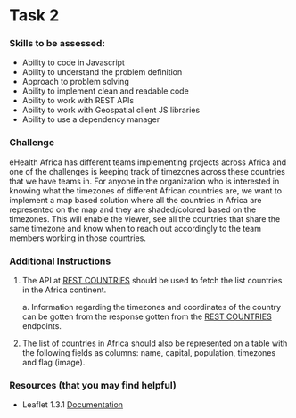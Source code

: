 # Task 2

### Skills to be assessed:
- Ability to code in Javascript
- Ability to understand the problem definition
- Approach to problem solving
- Ability to implement clean and readable code
- Ability to work with REST APIs
- Ability to work with Geospatial client JS libraries
- Ability to use a dependency manager

### Challenge
eHealth Africa has different teams implementing projects across Africa and one of the challenges is keeping track of timezones across these countries that we have teams in. For anyone in the organization who is interested in knowing what the timezones of different African countries are, we want to implement a map based solution where all the countries in Africa are represented on the map and they are shaded/colored based on the timezones. This will enable the viewer, see all the countries that share the same timezone and know when to reach out accordingly to the team members working in those countries.

### Additional Instructions
1. The API at [REST COUNTRIES](https://restcountries.eu/) should be used to fetch the list countries in the Africa continent.

    a. Information regarding the timezones and coordinates of the country can be gotten from the response gotten from the [REST COUNTRIES](https://restcountries.eu/) endpoints.
    
2. The list of countries in Africa should also be represented on a table with the following fields as columns: name, capital, population, timezones and flag (image).


### Resources (that you may find helpful)
- Leaflet 1.3.1 [Documentation](http://leafletjs.com/reference-1.3.0.html)
